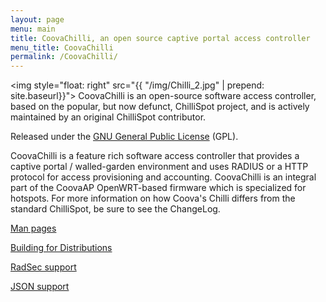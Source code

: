 ```yaml
---
layout: page
menu: main
title: CoovaChilli, an open source captive portal access controller
menu_title: CoovaChilli
permalink: /CoovaChilli/
---
```


<img style="float: right" src="{{ "/img/Chilli_2.jpg" | prepend: site.baseurl}}">
CoovaChilli is an open-source software access controller, based on the
popular, but now defunct, ChilliSpot project, and is actively maintained by an
original ChilliSpot contributor.

Released under the [GNU General Public License](http://www.gnu.org/licenses/gpl.html) (GPL). 

CoovaChilli is a feature rich software access controller that provides a captive
portal / walled-garden environment and uses RADIUS or a HTTP protocol for access
provisioning and accounting. CoovaChilli is an integral part of the CoovaAP
OpenWRT-based firmware which is specialized for hotspots. For more information
on how Coova's Chilli differs from the standard ChilliSpot, be sure to see the
ChangeLog.

[Man pages](/CoovaChilli/man-pages.html)

[Building for Distributions](/CoovaChilli/DistroBuilding)

[RadSec support](/CoovaChilli/RadSec)

[JSON support](/CoovaChilli/JSON)
